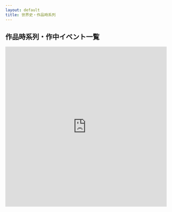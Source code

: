 ```yaml
---
layout: default
title: 世界史・作品時系列
---
```


## 作品時系列・作中イベント一覧

<iframe width="100%" height="500px" seamless frameborder='0' src="https://the-timeline.jp/timelines/1HdNbjc0stqZap4YImnLJlrfi2U4f6JhB7KKQLesO2sI?end=20820101102832&start=17741030095829"></iframe>